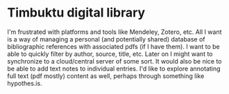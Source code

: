 # Timbuktu digital library
I'm frustrated with platforms and tools like Mendeley, Zotero, etc.  All I want is a way of managing a personal (and potentially shared) database of bibliographic references with associated pdfs (if I have them).  I want to be able to quickly filter by author, source, title, etc. Later on I might want to synchronize to a cloud/central server of some sort.  It would also be nice to be able to add text notes to individual entries.  I'd like to explore annotating full text (pdf mostly) content as well, perhaps through something like hypothes.is.
